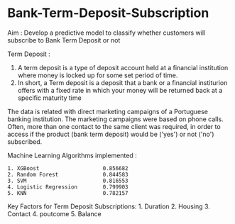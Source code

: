 # Bank-Term-Deposit-Subscription

Aim : Develop a predictive model to classify whether customers will subscribe to Bank Term Deposit or not

Term Deposit :

   1. A term deposit is a type of deposit account held at a financial institution where money is locked up for some set period of time.                                                        
   2. In short, a Term deposit is a deposit that a bank or a financial institurion offers with a fixed rate in which your money will be returned back at a specific maturity time
   
The data is related with direct marketing campaigns of a Portuguese banking institution. The marketing campaigns were based on phone calls. Often, more than one contact to the same client was required, in order to access if the product (bank term deposit) would be ('yes') or not ('no') subscribed.

Machine Learning Algorithms implemented : 

    1. XGBoost                    0.856682
    2. Random Forest              0.844583
    3. SVM                        0.816553
    4. Logistic Regression        0.799903
    5. KNN                        0.782157
    
Key Factors for Term Deposit Subscriptions: 
    1. Duration 
    2. Housing
    3. Contact
    4. poutcome
    5. Balance
